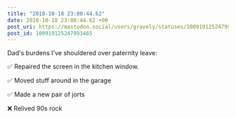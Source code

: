 ```yaml
---
title: "2018-10-18 23:00:44.62"
date: 2018-10-18 23:00:44.62 +00
post_uri: https://mastodon.social/users/gravely/statuses/100919125247993465
post_id: 100919125247993465
---
```

Dad's burdens I've shouldered over paternity leave:

✅ Repaired the screen in the kitchen window.

✅ Moved stuff around in the garage

✅ Made a new pair of jorts

❌ Relived 90s rock


